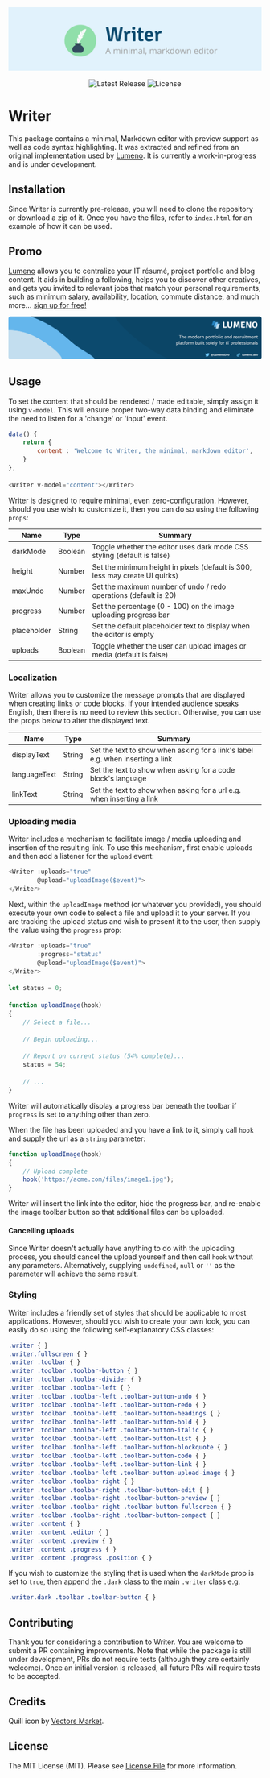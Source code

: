 <!-- Header -->
<p align="center">
    <img src="resources/header.png" alt="Header" />
</p>

<!-- Badges -->
<p align="center">
    <img src="https://img.shields.io/npm/v/@lumeno/writer.svg" alt="Latest Release" />
    <img src="https://img.shields.io/npm/l/@lumeno/writer.svg" alt="License" />
</p>

<!-- Update badges -->

# Writer

This package contains a minimal, Markdown editor with preview support as well as code syntax highlighting. It was extracted and refined from an original implementation used by [Lumeno](https://lumeno.dev). It is currently a work-in-progress and is under development.

## Installation

Since Writer is currently pre-release, you will need to clone the repository or download a zip of it. Once you have the files, refer to `index.html` for an example of how it can be used.

## Promo

[Lumeno](https://lumeno.dev) allows you to centralize your IT résumé, project portfolio and blog content. It aids in building a following, helps you to discover other creatives, and gets you invited to relevant jobs that match your personal requirements, such as minimum salary, availability, location, commute distance, and much more... [sign up for free!](https://lumeno.dev)

<!-- Screenshot -->
<p align="center">
    <a target="_blank" href="https://lumeno.dev">
        <img src="resources/banner.png" alt="Lumeno" style="max-height: 170px">
    </a>
</p>

## Usage

To set the content that should be rendered / made editable, simply assign it using `v-model`. This will ensure proper two-way data binding and eliminate the need to listen for a 'change' or 'input' event.

```js
data() {
    return {
        content : 'Welcome to Writer, the minimal, markdown editor',
    }
},

<Writer v-model="content"></Writer>
```

Writer is designed to require minimal, even zero-configuration. However, should you use wish to customize it, then you can do so using the following `props`:

| Name         | Type    | Summary                                                                      |
| ------------ | ------- | ---------------------------------------------------------------------------- |
| darkMode     | Boolean | Toggle whether the editor uses dark mode CSS styling (default is false)      |
| height       | Number  | Set the minimum height in pixels (default is 300, less may create UI quirks) |
| maxUndo      | Number  | Set the maximum number of undo / redo operations (default is 20)             |
| progress     | Number  | Set the percentage (0 - 100) on the image uploading progress bar             |
| placeholder  | String  | Set the default placeholder text to display when the editor is empty         |
| uploads      | Boolean | Toggle whether the user can upload images or media (default is false)        |

### Localization

Writer allows you to customize the message prompts that are displayed when creating links or code blocks. If your intended audience speaks English, then there is no need to review this section. Otherwise, you can use the props below to alter the displayed text.

| Name         | Type   | Summary                                                                          |
| ------------ | ------ | -------------------------------------------------------------------------------- |
| displayText  | String | Set the text to show when asking for a link's label e.g. when inserting a link   |
| languageText | String | Set the text to show when asking for a code block's language                     |
| linkText     | String | Set the text to show when asking for a url e.g. when inserting a link            |

### Uploading media

Writer includes a mechanism to facilitate image / media uploading and insertion of the resulting link. To use this mechanism, first enable uploads and then add a listener for the `upload` event:

```js
<Writer :uploads="true"
        @upload="uploadImage($event)">
</Writer>
```

Next, within the `uploadImage` method (or whatever you provided), you should execute your own code to select a file and upload it to your server. If you are tracking the upload status and wish to present it to the user, then supply the value using the `progress` prop:

```js
<Writer :uploads="true"
        :progress="status"
        @upload="uploadImage($event)">
</Writer>

let status = 0;

function uploadImage(hook)
{
    // Select a file...

    // Begin uploading...

    // Report on current status (54% complete)...
    status = 54;

    // ...
}
```

Writer will automatically display a progress bar beneath the toolbar if `progress` is set to anything other than zero.

When the file has been uploaded and you have a link to it, simply call `hook` and supply the url as a `string` parameter:

```js
function uploadImage(hook)
{
    // Upload complete
    hook('https://acme.com/files/image1.jpg');
}
```

Writer will insert the link into the editor, hide the progress bar, and re-enable the image toolbar button so that additional files can be uploaded.

#### Cancelling uploads

Since Writer doesn't actually have anything to do with the uploading process, you should cancel the upload yourself and then call `hook` without any parameters. Alternatively, supplying `undefined`, `null` or `''` as the parameter will achieve the same result.

### Styling

Writer includes a friendly set of styles that should be applicable to most applications. However, should you wish to create your own look, you can easily do so using the following self-explanatory CSS classes:

```css
.writer { }
.writer.fullscreen { }
.writer .toolbar { }
.writer .toolbar .toolbar-button { }
.writer .toolbar .toolbar-divider { }
.writer .toolbar .toolbar-left { }
.writer .toolbar .toolbar-left .toolbar-button-undo { }
.writer .toolbar .toolbar-left .toolbar-button-redo { }
.writer .toolbar .toolbar-left .toolbar-button-headings { }
.writer .toolbar .toolbar-left .toolbar-button-bold { }
.writer .toolbar .toolbar-left .toolbar-button-italic { }
.writer .toolbar .toolbar-left .toolbar-button-list { }
.writer .toolbar .toolbar-left .toolbar-button-blockquote { }
.writer .toolbar .toolbar-left .toolbar-button-code { }
.writer .toolbar .toolbar-left .toolbar-button-link { }
.writer .toolbar .toolbar-left .toolbar-button-upload-image { }
.writer .toolbar .toolbar-right { }
.writer .toolbar .toolbar-right .toolbar-button-edit { }
.writer .toolbar .toolbar-right .toolbar-button-preview { }
.writer .toolbar .toolbar-right .toolbar-button-fullscreen { }
.writer .toolbar .toolbar-right .toolbar-button-compact { }
.writer .content { }
.writer .content .editor { }
.writer .content .preview { }
.writer .content .progress { }
.writer .content .progress .position { }
```

If you wish to customize the styling that is used when the `darkMode` prop is set to `true`, then append the `.dark` class to the main `.writer` class e.g.

```css
.writer.dark .toolbar .toolbar-button { }
```

## Contributing

Thank you for considering a contribution to Writer. You are welcome to submit a PR containing improvements. Note that while the package is still under development, PRs do not require tests (although they are certainly welcome). Once an initial version is released, all future PRs will require tests to be accepted.

## Credits

Quill icon by [Vectors Market](https://www.flaticon.com/free-icon/quill_234628).

## License

The MIT License (MIT). Please see [License File](LICENSE.md) for more information.
